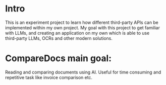 # Intro
This is an experiment project to learn how different third-party APIs can be implemented within my own project. My goal with this project to get familiar with LLMs, and creating an application on my own which is able to use third-party LLMs, OCRs and other modern solutions.

# CompareDocs main goal:
Reading and comparing documents using AI. Useful for time consuming and repetitive task like invoice comparison etc.
